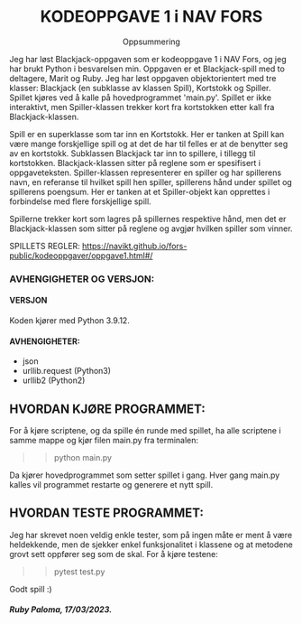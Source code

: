 <h1 align="center">KODEOPPGAVE 1 i NAV FORS</h1>

<p align="center">Oppsummering</p>


Jeg har løst Blackjack-oppgaven som er kodeoppgave 1 i NAV Fors, og jeg har brukt Python i besvarelsen min.
Oppgaven er et Blackjack-spill med to deltagere, Marit og Ruby. Jeg har løst oppgaven objektorientert med tre klasser:
Blackjack (en subklasse av klassen Spill), Kortstokk og Spiller. Spillet kjøres ved å kalle på hovedprogrammet 'main.py'. 
Spillet er ikke interaktivt, men Spiller-klassen trekker kort fra kortstokken etter kall fra Blackjack-klassen.

Spill er en superklasse som tar inn en Kortstokk. Her er tanken at Spill kan være mange forskjellige spill og at det de 
har til felles er at de benytter seg av en kortstokk. Subklassen Blackjack tar inn to spillere, i tillegg til kortstokken. 
Blackjack-klassen sitter på reglene som er spesifisert i oppgaveteksten. Spiller-klassen representerer en spiller og har 
spillerens navn, en referanse til hvilket spill hen spiller, spillerens hånd under spillet og spillerens poengsum. 
Her er tanken at et Spiller-objekt kan opprettes i forbindelse med flere forskjellige spill. 

Spillerne trekker kort som 
lagres på spillernes respektive hånd, men det er Blackjack-klassen som sitter på reglene og avgjør hvilken spiller som vinner. 

SPILLETS REGLER: https://navikt.github.io/fors-public/kodeoppgaver/oppgave1.html#/ 



### AVHENGIGHETER OG VERSJON:
#### VERSJON
Koden kjører med Python 3.9.12.

#### AVHENGIGHETER:
- json
- urllib.request (Python3)
- urllib2 (Python2)


## HVORDAN KJØRE PROGRAMMET:
For å kjøre scriptene, og da spille én runde med spillet, ha alle scriptene i samme mappe og kjør filen main.py fra terminalen:

>> python main.py

Da kjører hovedprogrammet som setter spillet i gang. Hver gang main.py kalles vil programmet restarte og generere et 
nytt spill.


## HVORDAN TESTE PROGRAMMET:
Jeg har skrevet noen veldig enkle tester, som på ingen måte er ment å være heldekkende, men de sjekker enkel 
funksjonalitet i klassene og at metodene grovt sett oppfører seg som de skal. For å kjøre testene:
>> pytest test.py

Godt spill :)

##### Ruby Paloma, 17/03/2023.
